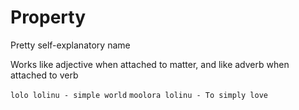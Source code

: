 # Property

Pretty self-explanatory name

Works like adjective when attached to matter, and like adverb when attached to verb

`lolo lolinu - simple world` `moolora lolinu - To simply love`